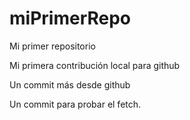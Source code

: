 # miPrimerRepo

Mi primer repositorio

Mi primera contribución local para github

Un commit más desde github

Un commit para probar el fetch.

